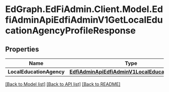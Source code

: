 # EdGraph.EdFiAdmin.Client.Model.EdfiAdminApiEdfiAdminV1GetLocalEducationAgencyProfileResponse

## Properties

Name | Type | Description | Notes
------------ | ------------- | ------------- | -------------
**LocalEducationAgency** | [**EdfiAdminApiEdfiAdminV1LocalEducationAgency**](EdfiAdminApiEdfiAdminV1LocalEducationAgency.md) |  | [optional] 

[[Back to Model list]](../README.md#documentation-for-models) [[Back to API list]](../README.md#documentation-for-api-endpoints) [[Back to README]](../README.md)

